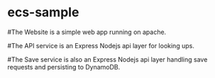 # ecs-sample

#The Website is a simple web app running on apache.

#The API service is an Express Nodejs api layer for looking ups.

#The Save service is also an Express Nodejs api layer handling save requests and persisting to DynamoDB.
